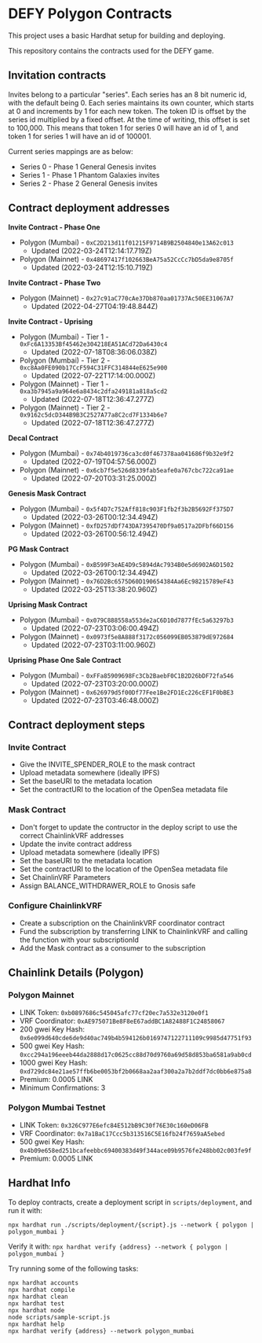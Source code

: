 # DEFY Polygon Contracts

This project uses a basic Hardhat setup for building and deploying.

This repository contains the contracts used for the DEFY game.

## Invitation contracts

Invites belong to a particular "series".  Each series has an 8 bit numeric id, with the default being 0.  Each series maintains its own counter, which starts at 0 and increments by 1 for each new token. The token ID is offset by the series id multiplied by a fixed offset.  At the time of writing, this offset is set to 100,000.  This means that token 1 for series 0 will have an id of 1, and token 1 for series 1 will have an id of 100001.

Current series mappings are as below:
* Series 0 - Phase 1 General Genesis invites
* Series 1 - Phase 1 Phantom Galaxies invites
* Series 2 - Phase 2 General Genesis invites

## Contract deployment addresses

**Invite Contract - Phase One**
* Polygon (Mumbai) - `0xC2D213d11f01215F9714B9B2504840e13A62c013`
  * Updated (2022-03-24T12:14:17.719Z)
* Polygon (Mainnet) - `0x48697417f102663BeA75a52CcCc7bD5da9e8705f`
  * Updated (2022-03-24T12:15:10.719Z)

**Invite Contract - Phase Two**
* Polygon (Mainnet) - `0x27c91aC770cAe37Db870aa01737Ac50EE31067A7`
  * Updated (2022-04-27T04:19:48.844Z)

**Invite Contract - Uprising**
* Polygon (Mumbai) - Tier 1 - `0xFc6A13353Bf45462e304218EA51ACd72Da6430c4`
  * Updated (2022-07-18T08:36:06.038Z)
* Polygon (Mumbai) - Tier 2 - `0xc8Aa0FE090b17CcF594C31FFC314844eE625e900`
  * Updated (2022-07-22T17:14:00.000Z)
* Polygon (Mainnet) - Tier 1 - `0xa3b7945a9a964e6a8434c2dfa249181a818a5cd2`
  * Updated (2022-07-18T12:36:47.277Z)
* Polygon (Mainnet) - Tier 2 - `0x9162c5dcD344B9B3C2527A77a8C2cd7F1334b6e7`
  * Updated (2022-07-18T12:36:47.277Z)

**Decal Contract**
* Polygon (Mumbai) - `0x74b4019736ca3cd0f467378aa041686f9b32e9f2`
  * Updated (2022-07-19T04:57:56.000Z)
* Polygon (Mainnet) - `0x6cb7f5e526d8339fab5eafe0a767cbc722ca91ae`
  * Updated (2022-07-20T03:31:25.000Z)

**Genesis Mask Contract**
* Polygon (Mumbai) - `0x5f4D7c752Aff818c903F1fb2f3b2B5692Ff375D7`
  * Updated (2022-03-26T00:12:34.494Z)
* Polygon (Mainnet) - `0xfD257dDf743DA7395470Df9a0517a2DFbf66D156`
  * Updated (2022-03-26T00:56:12.494Z)

**PG Mask Contract**
* Polygon (Mumbai) - `0xB599F3eAE4D9c5894dAc7934B0e5d6902A6D1502`
  * Updated (2022-03-26T00:12:34.494Z)
* Polygon (Mainnet) - `0x76D2Bc6575D60D190654384Aa6Ec98215789eF43`
  * Updated (2022-03-25T13:38:20.960Z)

**Uprising Mask Contract**
* Polygon (Mumbai) - `0x079C888558a553de2aC6D10d7877fEc5a63297b3`
  * Updated (2022-07-23T03:06:00.494Z)
* Polygon (Mainnet) - `0x0973f5e8A888f3172c056099EB053879dE972684`
  * Updated (2022-07-23T03:11:00.960Z)

**Uprising Phase One Sale Contract**
* Polygon (Mumbai) - `0xFFa85909698Fc3Cb2BaebF0C1B2D26bDF72fa546`
  * Updated (2022-07-23T03:20:00.000Z)
* Polygon (Mainnet) - `0x626979d5f00Df77Fee1Be2FD1Ec226cEF1F0bBE3`
  * Updated (2022-07-23T03:46:48.000Z)

## Contract deployment steps
### Invite Contract
* Give the INVITE_SPENDER_ROLE to the mask contract
* Upload metadata somewhere (ideally IPFS)
* Set the baseURI to the metadata location
* Set the contractURI to the location of the OpenSea metadata file

### Mask Contract
* Don't forget to update the contructor in the deploy script to use the correct ChainlinkVRF addresses
* Update the invite contract address
* Upload metadata somewhere (ideally IPFS)
* Set the baseURI to the metadata location
* Set the contractURI to the location of the OpenSea metadata file
* Set ChainlinVRF Parameters
* Assign BALANCE_WITHDRAWER_ROLE to Gnosis safe

### Configure ChainlinkVRF
* Create a subscription on the ChainlinkVRF coordinator contract
* Fund the subscription by transferring LINK to ChainlinkVRF and calling the function with your subscriptionId
* Add the Mask contract as a consumer to the subscription

## Chainlink Details (Polygon)
### Polygon Mainnet
* LINK Token: `0xb0897686c545045afc77cf20ec7a532e3120e0f1`
* VRF Coordinator: `0xAE975071Be8F8eE67addBC1A82488F1C24858067`
* 200 gwei Key Hash: `0x6e099d640cde6de9d40ac749b4b594126b0169747122711109c9985d47751f93`
* 500 gwei Key Hash: `0xcc294a196eeeb44da2888d17c0625cc88d70d9760a69d58d853ba6581a9ab0cd`
* 1000 gwei Key Hash: `0xd729dc84e21ae57ffb6be0053bf2b0668aa2aaf300a2a7b2ddf7dc0bb6e875a8`
* Premium: 0.0005 LINK
* Minimum Confirmations: 3

### Polygon Mumbai Testnet
* LINK Token: `0x326C977E6efc84E512bB9C30f76E30c160eD06FB`
* VRF Coordinator: `0x7a1BaC17Ccc5b313516C5E16fb24f7659aA5ebed`
* 500 gwei Key Hash: `0x4b09e658ed251bcafeebbc69400383d49f344ace09b9576fe248bb02c003fe9f`
* Premium: 0.0005 LINK

## Hardhat Info

To deploy contracts, create a deployment script in `scripts/deployment`, and run it with:

`npx hardhat run ./scripts/deployment/{script}.js --network { polygon | polygon_mumbai }`

Verify it with:
`npx hardhat verify {address} --network { polygon | polygon_mumbai }`

Try running some of the following tasks:

```shell
npx hardhat accounts
npx hardhat compile
npx hardhat clean
npx hardhat test
npx hardhat node
node scripts/sample-script.js
npx hardhat help
npx hardhat verify {address} --network polygon_mumbai
```
